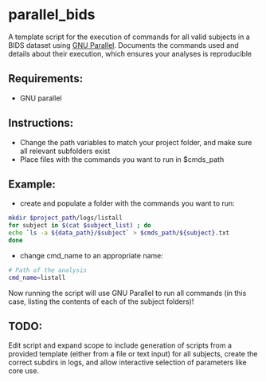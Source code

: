 # parallel_bids

A template script for the execution of commands for all valid subjects in a BIDS dataset using [GNU Parallel](https://www.gnu.org/software/parallel/).
Documents the commands used and details about their execution, which ensures your analyses is reproducible

## Requirements:
- GNU parallel

## Instructions:
- Change the path variables to match your project folder, and make sure all relevant subfolders exist
- Place files with the commands you want to run in $cmds_path

## Example:

- create and populate a folder with the commands you want to run:
```bash
mkdir $project_path/logs/listall
for subject in $(cat $subject_list) ; do
echo `ls -a ${data_path}/$subject` > $cmds_path/${subject}.txt
done
```

- change cmd_name to an appropriate name:
```bash
# Path of the analysis
cmd_name=listall
```

Now running the script will use GNU Parallel to run all commands (in this case, listing the contents of each of the subject folders)!


## TODO:
Edit script and expand scope to include generation of scripts from a provided template (either from a file or text input) for all subjects, create the correct subdirs in logs,
and allow interactive selection of parameters like core use.
